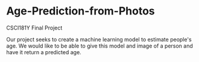# Age-Prediction-from-Photos

CSCI181Y Final Project

Our project seeks to create a machine learning model to estimate people's age. We would like to be able to give this model and image of a person and have it return a predicted age.
